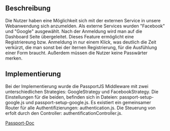 ## Beschreibung
Die Nutzer haben eine Möglichkeit sich mit der externen Service in unsere Webanwendung sich anzumelden. Als externe Services wurden "Facebook" und "Google" ausgewählt. Nach der Anmeldung wird man auf die Dashboard Seite übergeleitet. Dieses Feature ermöglicht eine Registriereung bzw. Anmeldung in nur einem Klick, was deutlich die Zeit verkürzt, die man sonst bei der iternen Registrierung, für die Ausfühlung einer Form braucht. Außerdem müssen die Nutzer keine Passwärter merken.

## Implementierung
Bei der Implementierung wurde die PassportJS Middleware mit zwei unterschiedlichen Strategies: GoogleStrategy und FacebookStrategy. Die Einstellungen für die beiden, befinden sich in Dateien: passport-setup-google.js und passport-setup-google.js. Es existiert ein gemeinsamer Router für alle Authentifizierungen: authentication.js. Die Steuerung von erfolt durch den Controller: authentificationController.js.

[Passport-Doc](http://www.passportjs.org/docs/)